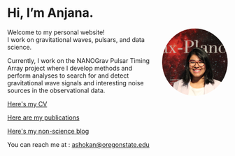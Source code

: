 # Hi, I’m Anjana.
<img src="original.jpeg" alt="Anjana Ashok" width="150px" style="border-radius:50%; float: right; margin-left: 20px;">

Welcome to my personal website!  
I work on gravitational waves, pulsars, and data science.

Currently, I work on the NANOGrav Pulsar Timing Array project where I develop methods and perform analyses to search for and detect gravitational wave signals and interesting noise sources in the observational data. 

[Here's my CV](AnjanaAshok_CV.pdf)

[Here are my publications](https://inspirehep.net/authors/1889521)

[Here's my non-science blog](https://alleysofmind.com)

You can reach me at : ashokan@oregonstate.edu
